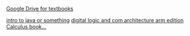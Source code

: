 [Google Drive for textbooks](https://drive.google.com/drive/mobile/folders/18xsQHFydIzMBiiiwmD7O-4m4E120h_bc)

[intro to java or something](https://drive.google.com/file/d/1t9dbxfJBPiItgs4YRaMmi4hRQS_JfiqB/view?usp=sharing)
[digital logic and com architecture arm edition](https://drive.google.com/file/d/16LANIlkqYY-MqfVBNcPB9WkPErtlJkvL/view?usp=sharing)
[Calculus book...](https://drive.google.com/file/d/1D9KgmeCuZb-_JT_ft5gJU9VER7YgEhdD/view?usp=sharing)
